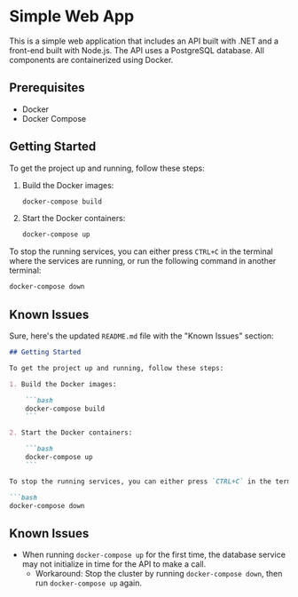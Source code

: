 # Simple Web App

This is a simple web application that includes an API built with .NET and a front-end built with Node.js. The API uses a PostgreSQL database. All components are containerized using Docker.

## Prerequisites

- Docker
- Docker Compose

## Getting Started

To get the project up and running, follow these steps:

1. Build the Docker images:

    ```bash
    docker-compose build
    ```

2. Start the Docker containers:

    ```bash
    docker-compose up
    ```

To stop the running services, you can either press `CTRL+C` in the terminal where the services are running, or run the following command in another terminal:

```bash
docker-compose down
```

## Known Issues

Sure, here's the updated `README.md` file with the "Known Issues" section:

```markdown
## Getting Started

To get the project up and running, follow these steps:

1. Build the Docker images:

    ```bash
    docker-compose build
    ```

2. Start the Docker containers:

    ```bash
    docker-compose up
    ```

To stop the running services, you can either press `CTRL+C` in the terminal where the services are running, or run the following command in another terminal:

```bash
docker-compose down
```

## Known Issues

- When running `docker-compose up` for the first time, the database service may not initialize in time for the API to make a call. 
  - Workaround: Stop the cluster by running `docker-compose down`, then run `docker-compose up` again.
